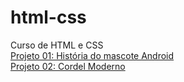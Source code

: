 # html-css
 Curso de HTML e CSS <br>
<a href="https://eltongabriel8.github.io/html-css/exercicios/DESAFIO%20FINAL%20MODULO%202/site/principal.html" target='_blank' >Projeto 01: História do mascote Android</a> <br>
<a href="https://eltongabriel8.github.io/html-css/exercicios/projeto-cordel/index.html" target='_blank'>Projeto 02: Cordel Moderno</a>